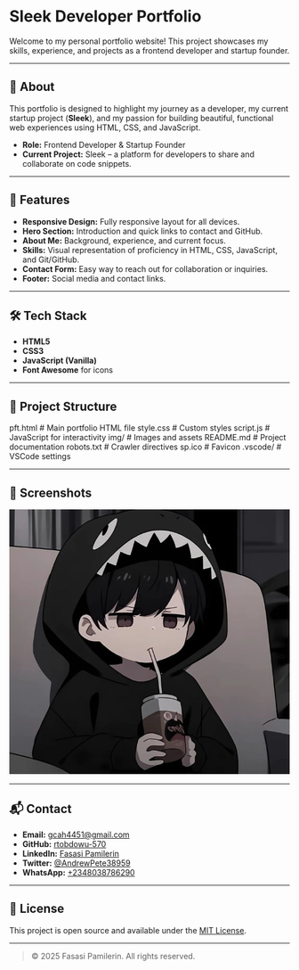 # Sleek Developer Portfolio

Welcome to my personal portfolio website! This project showcases my skills, experience, and projects as a frontend developer and startup founder.

---

## 🚀 About

This portfolio is designed to highlight my journey as a developer, my current startup project (**Sleek**), and my passion for building beautiful, functional web experiences using HTML, CSS, and JavaScript.

- **Role:** Frontend Developer & Startup Founder
- **Current Project:** Sleek – a platform for developers to share and collaborate on code snippets.

---

## 🌟 Features

- **Responsive Design:** Fully responsive layout for all devices.
- **Hero Section:** Introduction and quick links to contact and GitHub.
- **About Me:** Background, experience, and current focus.
- **Skills:** Visual representation of proficiency in HTML, CSS, JavaScript, and Git/GitHub.
- **Contact Form:** Easy way to reach out for collaboration or inquiries.
- **Footer:** Social media and contact links.

---

## 🛠️ Tech Stack

- **HTML5**
- **CSS3**
- **JavaScript (Vanilla)**
- **Font Awesome** for icons

---

## 📂 Project Structure
pft.html # Main portfolio HTML file style.css # Custom styles script.js # JavaScript for interactivity img/ # Images and assets README.md # Project documentation robots.txt # Crawler directives sp.ico # Favicon .vscode/ # VSCode settings 


---

## 📸 Screenshots

![Portfolio Screenshot](img/Norton.jpg)

---

## 📬 Contact

- **Email:** gcah4451@gmail.com
- **GitHub:** [rtobdowu-570](https://github.com/rtobdowu-570)
- **LinkedIn:** [Fasasi Pamilerin](https://www.linkedin.com/in/fasasi-pamilerin-7a4079346/)
- **Twitter:** [@AndrewPete38959](https://x.com/AndrewPete38959)
- **WhatsApp:** [+2348038786290](https://wa.me/2348038786290)

---

## 📝 License

This project is open source and available under the [MIT License](LICENSE).

---

> © 2025 Fasasi Pamilerin. All rights reserved.
